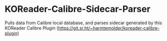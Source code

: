 # KOReader-Calibre-Sidecar-Parser

Pulls data from Calibre local database, and parses sidecar generated by this KOReader Calibre Plugin (https://git.sr.ht/~harmtemolder/koreader-calibre-plugin)

